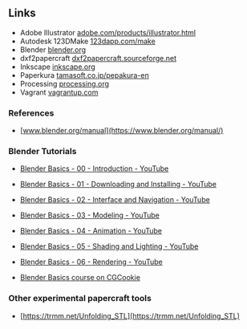 ## Links  

- Adobe Illustrator [adobe.com/products/illustrator.html](http://www.adobe.com/products/illustrator.html)
- Autodesk 123DMake [123dapp.com/make](http://www.123dapp.com/make)
- Blender [blender.org](https://www.blender.org/) 
- dxf2papercraft [dxf2papercraft.sourceforge.net](http://dxf2papercraft.sourceforge.net/)  
- Inkscape [inkscape.org](https://inkscape.org)
- Paperkura [tamasoft.co.jp/pepakura-en](http://www.tamasoft.co.jp/pepakura-en/productinfo/index.html)  
- Processing [processing.org](https://processing.org/)
- Vagrant [vagrantup.com](https://www.vagrantup.com/) 

### References

- [www.blender.org/manual](https://www.blender.org/manual/)  

### Blender Tutorials 

- [Blender Basics - 00 - Introduction - YouTube](https://www.youtube.com/watch?v=zOvawDOWqC4)
- [Blender Basics - 01 - Downloading and Installing - YouTube](https://www.youtube.com/watch?v=91kcyOeiNcg)
- [Blender Basics - 02 - Interface and Navigation - YouTube](https://www.youtube.com/watch?v=xT2mtoDnSzM)
- [Blender Basics - 03 - Modeling - YouTube](https://www.youtube.com/watch?v=K1DnYxd3iTw)
- [Blender Basics - 04 - Animation - YouTube](https://www.youtube.com/watch?v=uj44hGZj3y8)
- [Blender Basics - 05 - Shading and Lighting - YouTube](https://www.youtube.com/watch?v=fgAySB7DoOc)
- [Blender Basics - 06 - Rendering - YouTube](https://www.youtube.com/watch?v=nxATPhNL97M)

- [Blender Basics course on CGCookie](https://cgcookie.com/course/blender-basics/)  

### Other experimental papercraft tools  

- [https://trmm.net/Unfolding_STL](https://trmm.net/Unfolding_STL)
